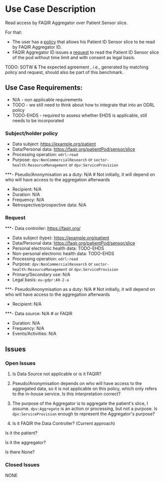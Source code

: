 # Use Case Description

Read access by FAQIR Aggregator over Patient Sensor slice. 

For that:
- The user has a [policy](policy-23.ttl) that allows his Patient ID Sensor slice to be read by FAQIR Aggregator ID.
- FAQIR Aggregator ID issues a [request](request-23.ttl) to read the Patient ID Sensor slice of the pod without time limit and with consent as legal basis.

TODO: SOTW & The expected agreement , i.e., generated by matching policy and request, should also be part of this benchmark.

## Use Case Requirements:

- N/A - non applicable requirements
- TODO - we still need to think about how to integrate that into an ODRL policy
- TODO-EHDS - required to assess whether EHDS is applicable, still needs to be incorporated 

### Subject/holder policy

- Data subject: <https://example.org/patient>
- Data/Personal data: <https://faqir.org/patientPod/sensor/slice>
- Processing operation: `odrl:read`
- Purpose: `dpv:NonCommercialResearch` or `sector-health:ResourceManagement` or `dpv:ServiceProvision`

***- Pseudo/Anonymisation as a duty: N/A # Not initially, it will depend on who will have access to the aggregation afterwards
- Recipient: N/A
- Duration: N/A
- Frequency: N/A
- Retrospective/prospective data: N/A

### Request

***- Data controller: <https://faqir.org/>
- Data subject (type): <https://example.org/patient>
- Data/Personal data: <https://faqir.org/patientPod/sensor/slice>
- Personal electronic health data: TODO-EHDS
- Non-personal electronic health data: TODO-EHDS
- Processing operation: `odrl:read`
- Purpose: `dpv:NonCommercialResearch` or `sector-health:ResourceManagement` or `dpv:ServiceProvision`
- Primary/Secondary use: N/A
- Legal basis: `eu-gdpr:A9-2-a`

***- Pseudo/Anonymisation as a duty: N/A # Not initially, it will depend on who will have access to the aggregation afterwards
- Recipient: N/A

***- Data source: N/A # or FAQIR 
- Duration: N/A
- Frequency: N/A
- Events/Activities: N/A

## Issues
### Open Issues

1. Is Data Source not applicable or is it FAQIR?

2. Pseudo/Anonymisation depends on who will have access to the aggregated data, so it is not applicable on this policy, which only refers to the in-house service. Is this interpretation correct?

3. The purpose of the Aggregator is to aggregate the patient's slice, I assume. `dpv:Aggregate` is an action or processing, but not a purpose. Is `dpv:ServiceProvision` enough to represent the Aggregator's purpose?

4. Is it FAQIR the Data Controller? (Current approach)

Is it the patient?

Is it the aggregator?

Is there None?

### Closed Issues

NONE